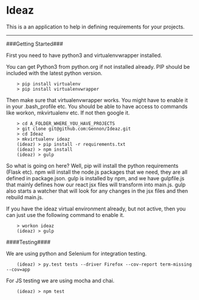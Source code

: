 Ideaz
====

This is a an application to help in defining requirements for your projects. 

---

###Getting Started###

First you need to have python3 and virtualenvwrapper installed. 

You can get Python3 from python.org if not installed already. PIP should be included with the latest python version.

```
    > pip install virtualenv
    > pip install virtualenvwrapper
```

Then make sure that virtualenvwrapper works. You might have to enable it in your .bash_profile etc. 
You should be able to have access to commands like workon, mkvirtualenv etc. If not then google it.


```
    > cd A_FOLDER_WHERE_YOU_HAVE_PROJECTS
	> git clone git@github.com:Gennon/Ideaz.git
	> cd Ideaz
    > mkvirtualenv ideaz
    (ideaz) > pip install -r requirements.txt
	(ideaz) > npm install
	(ideaz) > gulp
```

So what is going on here? Well, pip will install the python requirements (Flask etc).
npm will install the node.js packages that we need, they are all defined in package.json. 
gulp is installed by npm, and we have gulpfile.js that mainly defines how our react jsx files will transform into main.js.
gulp also starts a watcher that will look for any changes in the jsx files and then rebuild main.js.


If you have the ideaz virtual environment already, but not active, then you can just use the following command to enable it.

```
    > workon ideaz
    (ideaz) > gulp
```

####Testing####

We are using python and Selenium for integration testing. 

```
    (ideaz) > py.test tests --driver Firefox --cov-report term-missing --cov=app
```

For JS testing we are using mocha and chai.

```
    (ideaz) > npm test
```
